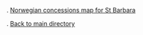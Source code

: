 . [Norwegian concessions map for St Barbara](http://zaknbur.github.io/norway/e-stb-norway-nov.html)

. [Back to main directory](https://github.com/zaknbur/zaknbur.github.io/tree/master)
